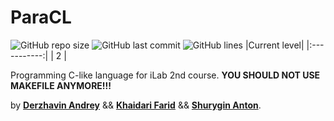 # ParaCL

![GitHub repo size](https://img.shields.io/github/repo-size/derzhavin3016/ParaCL?style=for-the-badge)
![GitHub last commit](https://img.shields.io/github/last-commit/derzhavin3016/ParaCL?color=red&style=for-the-badge)
![GitHub lines](https://img.shields.io/tokei/lines/github/derzhavin3016/ParaCL?style=for-the-badge)
|Current level|
|:-----------:|
|  2 |

Programming C-like language for iLab 2nd course.
**YOU SHOULD NOT USE MAKEFILE ANYMORE!!!**

by [**Derzhavin Andrey**](https://github.com/derzhavin3016) && [**Khaidari Farid**](https://github.com/Tako-San) && [**Shurygin Anton**](https://github.com/uslsteen).
